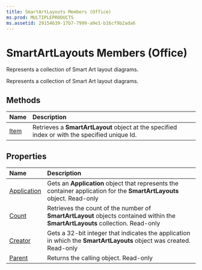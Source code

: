 ```yaml
---
title: SmartArtLayouts Members (Office)
ms.prod: MULTIPLEPRODUCTS
ms.assetid: 29154639-17b7-7999-a9e1-b16cf9b2ada6
---
```



# SmartArtLayouts Members (Office)
Represents a collection of Smart Art layout diagrams.

Represents a collection of Smart Art layout diagrams.


## Methods



|**Name**|**Description**|
|:-----|:-----|
|[Item](smartartlayouts-item-method-office.md)|Retrieves a  **SmartArtLayout** object at the specified index or with the specified unique Id.|

## Properties



|**Name**|**Description**|
|:-----|:-----|
|[Application](smartartlayouts-application-property-office.md)|Gets an  **Application** object that represents the container application for the **SmartArtLayouts** object. Read-only|
|[Count](smartartlayouts-count-property-office.md)|Retrieves the count of the number of  **SmartArtLayout** objects contained within the **SmartArtLayouts** collection. Read-only|
|[Creator](smartartlayouts-creator-property-office.md)|Gets a 32-bit integer that indicates the application in which the  **SmartArtLayouts** object was created. Read-only|
|[Parent](smartartlayouts-parent-property-office.md)|Returns the calling object. Read-only|

